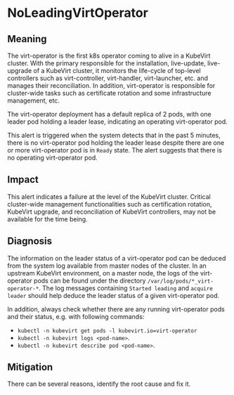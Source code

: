 # NoLeadingVirtOperator 

## Meaning

The virt-operator is the first k8s operator coming to alive in a KubeVirt cluster. With the primary responsible for the installation, live-update, live-upgrade of a KubeVirt cluster, it monitors the life-cycle of top-level controllers such as virt-controller, virt-handler, virt-launcher, etc. and manages their reconciliation. In addition, virt-operator is responsible for cluster-wide tasks such as certificate rotation and some infrastructure management, etc.

The virt-operator deployment has a default replica of 2 pods, with one leader pod holding a leader lease, indicating an operating virt-operator pod. 

This alert is triggered when the system detects that in the past 5 minutes, there is no virt-operator pod holding the leader lease despite there are one or more virt-operator pod is in `Ready` state. The alert suggests that there is no operating virt-operator pod. 

## Impact

This alert indicates a failure at the level of the KubeVirt cluster. Critical cluster-wide management functionalities such as certification rotation, KubeVirt upgrade, and reconciliation of KubeVirt controllers, may not be available for the time being.

## Diagnosis

The information on the leader status of a virt-operator pod can be deduced from the system log available from master nodes of the cluster. In an upstream KubeVirt environment, on a master node, the logs of the virt-operator pods can be found under the directory `/var/log/pods/*_virt-operator-*`. The log messages containing `Started leading` and `acquire leader` should help deduce the leader status of a given virt-operator pod. 

In addition, always check whether there are any running virt-operator pods and their status, e.g. with following commands:
- `kubectl -n kubevirt get pods -l kubevirt.io=virt-operator`
- `kubectl -n kubevirt logs <pod-name>`.
- `kubectl -n kubevirt describe pod <pod-name>`.

## Mitigation

There can be several reasons, identify the root cause and fix it.

